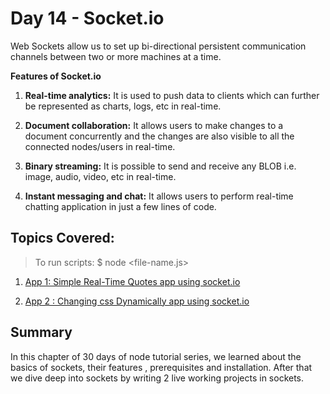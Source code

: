 # Day 14 - Socket.io

Web Sockets allow us to set up bi-directional persistent communication channels between two or more machines at a time.

**Features of Socket.io**

1. **Real-time analytics:** It is used to push data to clients which can further be represented as charts, logs, etc in real-time.

2. **Document collaboration:** It allows users to make changes to a document concurrently and the changes are also visible to all the connected nodes/users in real-time.

3. **Binary streaming:** It is possible to send and receive any BLOB i.e. image, audio, video, etc in real-time.

4. **Instant messaging and chat:** It allows users to perform real-time chatting application in just a few lines of code.

## Topics Covered:

> To run scripts: \$ node <file-name.js>

1. [App 1: Simple Real-Time Quotes app using socket.io]()

2. [App 2 : Changing css Dynamically app using socket.io]()

## Summary

In this chapter of 30 days of node tutorial series, we learned about the basics of sockets, their features , prerequisites and installation. After that we dive deep into sockets by writing 2 live working projects in sockets.
